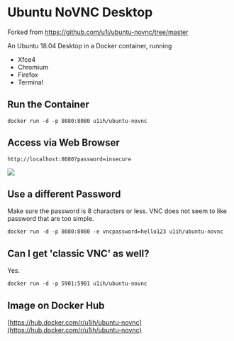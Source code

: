 # Ubuntu NoVNC Desktop

Forked from https://github.com/u1i/ubuntu-novnc/tree/master

An Ubuntu 18.04 Desktop in a Docker container, running

* Xfce4
* Chromium
* Firefox
* Terminal

## Run the Container

`docker run -d -p 8080:8080 u1ih/ubuntu-novnc`

## Access via Web Browser

`http://localhost:8080?password=insecure`

![](desktop1.png)

## Use a different Password

Make sure the password is 8 characters or less. VNC does not seem to like password that are too simple.

`docker run -d -p 8080:8080 -e vncpassword=hello123 u1ih/ubuntu-novnc`

## Can I get 'classic VNC' as well?

Yes.

`docker run -d -p 5901:5901 u1ih/ubuntu-novnc`

## Image on Docker Hub

[https://hub.docker.com/r/u1ih/ubuntu-novnc](https://hub.docker.com/r/u1ih/ubuntu-novnc)



